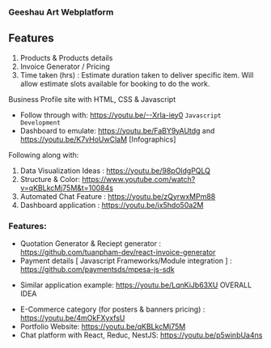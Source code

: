 ### Geeshau Art Webplatform
## Features
1. Products & Products details
2. Invoice Generator / Pricing
3. Time taken (hrs) : Estimate duration taken to deliver specific item. Will allow estimate slots available for booking to do the work. 

Business Profile site with HTML, CSS &amp; Javascript
* Follow through with: https://youtu.be/--XrIa-iey0 
`Javascript Development`
* Dashboard to emulate: https://youtu.be/FaBY9yAUtdg and https://youtu.be/K7vHoUwClaM [Infographics]

Following along with: 
1. Data Visualization Ideas : https://youtu.be/98pOldgPQLQ
2. Structure & Color: https://www.youtube.com/watch?v=qKBLkcMj75M&t=10084s
3. Automated Chat Feature : https://youtu.be/zQyrwxMPm88
4. Dashboard application : https://youtu.be/jx5hdo50a2M

### Features: 
* Quotation Generator & Reciept generator : https://github.com/tuanpham-dev/react-invoice-generator
* Payment details [ Javascript Frameworks/Module integration ] : https://github.com/paymentsds/mpesa-js-sdk
 - Similar application example: https://youtu.be/LqnKiJb63XU OVERALL IDEA
<!-- Avoid payment module coding from scratch. Users will have to:
1. Make payment on the site-->
* E-Commerce category (for posters & banners pricing) : https://youtu.be/4mOkFXyxfsU
* Portfolio Website: https://youtu.be/qKBLkcMj75M
* Chat platform with React, Reduc, NestJS: https://youtu.be/p5winbUa4ns
